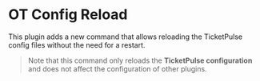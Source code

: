 # OT Config Reload
This plugin adds a new command that allows reloading the TicketPulse config files without the need for a restart.

> Note that this command only reloads the **TicketPulse configuration** and does not affect the configuration of other plugins.